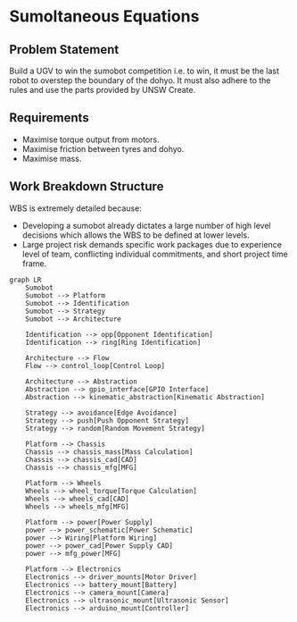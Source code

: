 # Sumoltaneous Equations

## Problem Statement

Build a UGV to win the sumobot competition i.e. to win, it must be the last robot to overstep the boundary of the dohyo. It must also adhere to the rules and use the parts provided by UNSW Create.

## Requirements

- Maximise torque output from motors.
- Maximise friction between tyres and dohyo.
- Maximise mass.

## Work Breakdown Structure

WBS is extremely detailed because:
- Developing a sumobot already dictates a large number of high level decisions which allows the WBS to be defined at lower levels.
- Large project risk demands specific work packages due to experience level of team, conflicting individual commitments, and short project time frame.

```mermaid
graph LR
    Sumobot
    Sumobot --> Platform
    Sumobot --> Identification
    Sumobot --> Strategy
    Sumobot --> Architecture

    Identification --> opp[Opponent Identification]
    Identification --> ring[Ring Identification]

    Architecture --> Flow
    Flow --> control_loop[Control Loop]

    Architecture --> Abstraction
    Abstraction --> gpio_interface[GPIO Interface]
    Abstraction --> kinematic_abstraction[Kinematic Abstraction]

    Strategy --> avoidance[Edge Avoidance]
    Strategy --> push[Push Opponent Strategy]
    Strategy --> random[Random Movement Strategy]

    Platform --> Chassis
    Chassis --> chassis_mass[Mass Calculation]
    Chassis --> chassis_cad[CAD]
    Chassis --> chassis_mfg[MFG]

    Platform --> Wheels
    Wheels --> wheel_torque[Torque Calculation]
    Wheels --> wheels_cad[CAD]
    Wheels --> wheels_mfg[MFG]

    Platform --> power[Power Supply]
    power --> power_schematic[Power Schematic]
    power --> Wiring[Platform Wiring]
    power --> power_cad[Power Supply CAD]
    power --> mfg_power[MFG]

    Platform --> Electronics
    Electronics --> driver_mounts[Motor Driver]
    Electronics --> battery_mount[Battery]
    Electronics --> camera_mount[Camera]
    Electronics --> ultrasonic_mount[Ultrasonic Sensor]
    Electronics --> arduino_mount[Controller]
```
